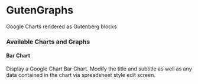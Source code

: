 # GutenGraphs

Google Charts rendered as Gutenberg blocks

### Available Charts and Graphs

#### Bar Chart

Display a Google Chart Bar Chart. Modify the title and subtitle as well as any data contained in the chart via spreadsheet style edit screen.